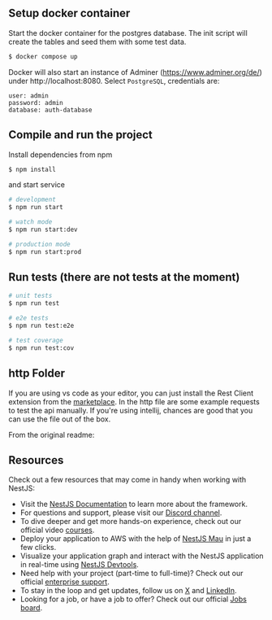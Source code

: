 ## Setup docker container

Start the docker container for the postgres database. The init script will create the tables and seed them with some test data.

```bash
$ docker compose up
```

Docker will also start an instance of Adminer (https://www.adminer.org/de/) under http://localhost:8080. Select `PostgreSQL`, credentials are:
```
user: admin
password: admin
database: auth-database
```


## Compile and run the project

Install dependencies from npm
```bash
$ npm install
```

and start service
```bash
# development
$ npm run start

# watch mode
$ npm run start:dev

# production mode
$ npm run start:prod
```

## Run tests (there are not tests at the moment)

```bash
# unit tests
$ npm run test

# e2e tests
$ npm run test:e2e

# test coverage
$ npm run test:cov
```

## http Folder
If you are using vs code as your editor, you can just install the Rest Client extension from the [marketplace](https://marketplace.visualstudio.com/items?itemName=humao.rest-client). In the http file are some example requests to test the api manually. If you're using intellij, chances are good that you can use the file out of the box.

From the original readme:
## Resources

Check out a few resources that may come in handy when working with NestJS:

- Visit the [NestJS Documentation](https://docs.nestjs.com) to learn more about the framework.
- For questions and support, please visit our [Discord channel](https://discord.gg/G7Qnnhy).
- To dive deeper and get more hands-on experience, check out our official video [courses](https://courses.nestjs.com/).
- Deploy your application to AWS with the help of [NestJS Mau](https://mau.nestjs.com) in just a few clicks.
- Visualize your application graph and interact with the NestJS application in real-time using [NestJS Devtools](https://devtools.nestjs.com).
- Need help with your project (part-time to full-time)? Check out our official [enterprise support](https://enterprise.nestjs.com).
- To stay in the loop and get updates, follow us on [X](https://x.com/nestframework) and [LinkedIn](https://linkedin.com/company/nestjs).
- Looking for a job, or have a job to offer? Check out our official [Jobs board](https://jobs.nestjs.com).
